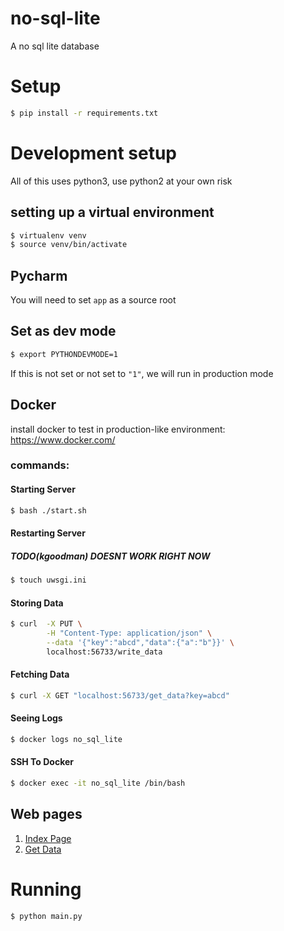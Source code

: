 # no-sql-lite
A no sql lite database

# Setup
```bash
$ pip install -r requirements.txt
```

# Development setup

All of this uses python3, use python2 at your own risk

## setting up a virtual environment
```bash
$ virtualenv venv
$ source venv/bin/activate
```

## Pycharm

You will need to set `app` as a source root

## Set as dev mode
```bash
$ export PYTHONDEVMODE=1
```

If this is not set or not set to `"1"`, we will run in production mode

## Docker 

install docker to test in production-like environment: 
https://www.docker.com/

### commands:

#### Starting Server
```bash
$ bash ./start.sh
```

#### Restarting Server

##### TODO(kgoodman) DOESNT WORK RIGHT NOW
```bash
$ touch uwsgi.ini
```

#### Storing Data
```bash
$ curl  -X PUT \
        -H "Content-Type: application/json" \
        --data '{"key":"abcd","data":{"a":"b"}}' \
        localhost:56733/write_data
```

#### Fetching Data
```bash
$ curl -X GET "localhost:56733/get_data?key=abcd"
```

#### Seeing Logs
```bash
$ docker logs no_sql_lite
```

#### SSH To Docker 
```bash
$ docker exec -it no_sql_lite /bin/bash
```

## Web pages
1. [Index Page](http://localhost:56733/)
2. [Get Data](http://localhost:56733/get_data_page)

# Running
```bash
$ python main.py
```
